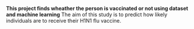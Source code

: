 **This project finds wheather the person is vaccinated or not using dataset and machine learning**
The aim of this study is to predict how likely individuals are to receive their H1N1 flu vaccine.

